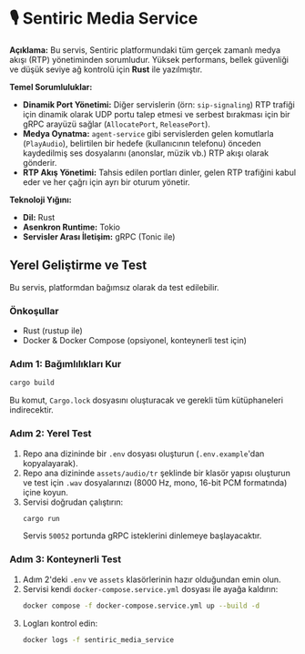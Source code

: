 # 🎙️ Sentiric Media Service

**Açıklama:** Bu servis, Sentiric platformundaki tüm gerçek zamanlı medya akışı (RTP) yönetiminden sorumludur. Yüksek performans, bellek güvenliği ve düşük seviye ağ kontrolü için **Rust** ile yazılmıştır.

**Temel Sorumluluklar:**
*   **Dinamik Port Yönetimi:** Diğer servislerin (örn: `sip-signaling`) RTP trafiği için dinamik olarak UDP portu talep etmesi ve serbest bırakması için bir gRPC arayüzü sağlar (`AllocatePort`, `ReleasePort`).
*   **Medya Oynatma:** `agent-service` gibi servislerden gelen komutlarla (`PlayAudio`), belirtilen bir hedefe (kullanıcının telefonu) önceden kaydedilmiş ses dosyalarını (anonslar, müzik vb.) RTP akışı olarak gönderir.
*   **RTP Akış Yönetimi:** Tahsis edilen portları dinler, gelen RTP trafiğini kabul eder ve her çağrı için ayrı bir oturum yönetir.

**Teknoloji Yığını:**
*   **Dil:** Rust
*   **Asenkron Runtime:** Tokio
*   **Servisler Arası İletişim:** gRPC (Tonic ile)

## Yerel Geliştirme ve Test

Bu servis, platformdan bağımsız olarak da test edilebilir.

### Önkoşullar
- Rust (rustup ile)
- Docker & Docker Compose (opsiyonel, konteynerli test için)

### Adım 1: Bağımlılıkları Kur
```bash
cargo build
```
Bu komut, `Cargo.lock` dosyasını oluşturacak ve gerekli tüm kütüphaneleri indirecektir.

### Adım 2: Yerel Test
1.  Repo ana dizininde bir `.env` dosyası oluşturun (`.env.example`'dan kopyalayarak).
2.  Repo ana dizininde `assets/audio/tr` şeklinde bir klasör yapısı oluşturun ve test için `.wav` dosyalarınızı (8000 Hz, mono, 16-bit PCM formatında) içine koyun.
3.  Servisi doğrudan çalıştırın:
    ```bash
    cargo run
    ```
    Servis `50052` portunda gRPC isteklerini dinlemeye başlayacaktır.

### Adım 3: Konteynerli Test
1.  Adım 2'deki `.env` ve `assets` klasörlerinin hazır olduğundan emin olun.
2.  Servisi kendi `docker-compose.service.yml` dosyası ile ayağa kaldırın:
    ```bash
    docker compose -f docker-compose.service.yml up --build -d
    ```
3.  Logları kontrol edin:
    ```bash
    docker logs -f sentiric_media_service
    ```
